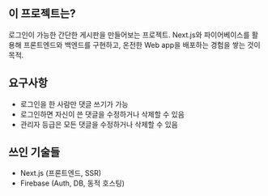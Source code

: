 ## 이 프로젝트는?

로그인이 가능한 간단한 게시판을 만들어보는 프로젝트.
Next.js와 파이어베이스를 활용해 프론트엔드와 백엔드를 구현하고, 온전한 Web app을 배포하는 경험을 쌓는 것이 목적.

## 요구사항
* 로그인을 한 사람만 댓글 쓰기가 가능
* 로그인하면 자신이 쓴 댓글을 수정하거나 삭제할 수 있음
* 관리자 등급은 모든 댓글을 수정하거나 삭제할 수 있음

## 쓰인 기술들
* Next.js (프론트엔드, SSR)
* Firebase (Auth, DB, 동적 호스팅)
